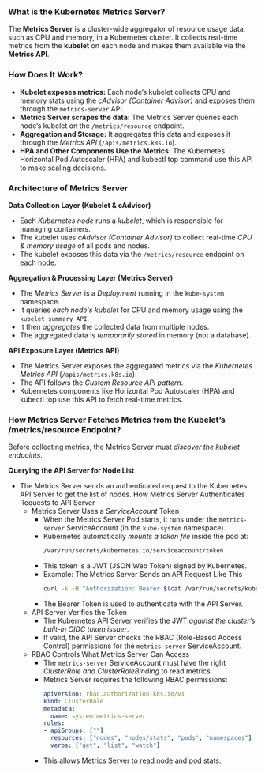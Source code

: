### What is the Kubernetes Metrics Server? ###
The **Metrics Server** is a cluster-wide aggregator of resource usage data, such as CPU and memory, in a Kubernetes cluster. It collects real-time metrics from the **kubelet** on each node and makes them available via the **Metrics API**.

### How Does It Work? ###
- **Kubelet exposes metrics:** Each node’s kubelet collects CPU and memory stats using the *cAdvisor (Container Advisor)* and exposes them through the `metrics-server` API.
- **Metrics Server scrapes the data:** The Metrics Server queries each node’s kubelet on the `/metrics/resource` endpoint.
- **Aggregation and Storage:** It aggregates this data and exposes it through the *Metrics API* (`/apis/metrics.k8s.io`).
- **HPA and Other Components Use the Metrics:** The Kubernetes Horizontal Pod Autoscaler (HPA) and kubectl top command use this API to make scaling decisions.

### Architecture of Metrics Server ###
**Data Collection Layer (Kubelet & cAdvisor)**
- Each *Kubernetes node* runs a *kubelet*, which is responsible for managing containers.
- The kubelet uses *cAdvisor (Container Advisor)* to collect real-time *CPU & memory usage* of all pods and nodes.
- The kubelet exposes this data via the `/metrics/resource` endpoint on each node.

**Aggregation & Processing Layer (Metrics Server)**
- The *Metrics Server* is a *Deployment* running in the `kube-system` namespace.
- It queries *each node's kubelet* for CPU and memory usage using the `kubelet summary API`.
- It then *aggregates* the collected data from multiple nodes.
- The aggregated data is *temporarily stored* in memory (not a database).

**API Exposure Layer (Metrics API)**
- The Metrics Server exposes the aggregated metrics via the *Kubernetes Metrics API* (`/apis/metrics.k8s.io`).
- The API follows the *Custom Resource API pattern*.
- Kubernetes components like Horizontal Pod Autoscaler (HPA) and kubectl top use this API to fetch real-time metrics.

### How Metrics Server Fetches Metrics from the Kubelet’s /metrics/resource Endpoint? ###
Before collecting metrics, the Metrics Server must *discover the kubelet endpoints.*

**Querying the API Server for Node List**
- The Metrics Server sends an authenticated request to the Kubernetes API Server to get the list of nodes. How Metrics Server Authenticates Requests to API Server
   - Metrics Server Uses a *ServiceAccount* Token
     - When the Metrics Server Pod starts, it runs under the `metrics-server` ServiceAccount (in the `kube-system` namespace).
     - Kubernetes automatically *mounts a token file* inside the pod at:
       ```bash
       /var/run/secrets/kubernetes.io/serviceaccount/token
       ```
     - This token is a JWT (JSON Web Token) signed by Kubernetes.
     - Example: The Metrics Server Sends an API Request Like This
       ```bash
       curl -k -H "Authorization: Bearer $(cat /var/run/secrets/kubernetes.io/serviceaccount/token)" https://kubernetes.default.svc/apis/metrics.k8s.io/v1beta1/nodes
       ```
     - The Bearer Token is used to authenticate with the API Server.
  - API Server Verifies the Token
    - The Kubernetes API Server verifies the JWT *against the cluster’s built-in OIDC token issuer*.
    - If valid, the API Server checks the RBAC (Role-Based Access Control) permissions for the `metrics-server` ServiceAccount.
  - RBAC Controls What Metrics Server Can Access
    - The `metrics-server` ServiceAccount must have the right *ClusterRole and ClusterRoleBinding* to read metrics.
    - Metrics Server requires the following RBAC permissions:
      ```yaml
      apiVersion: rbac.authorization.k8s.io/v1
      kind: ClusterRole
      metadata:
        name: system:metrics-server
      rules:
      - apiGroups: [""]
        resources: ["nodes", "nodes/stats", "pods", "namespaces"]
        verbs: ["get", "list", "watch"]
      ```
    - This allows Metrics Server to read node and pod stats.
